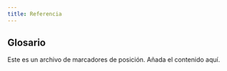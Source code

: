 ```yaml
---
title: Referencia
---
```



## Glosario

Este es un archivo de marcadores de posición. Añada el contenido aquí.


